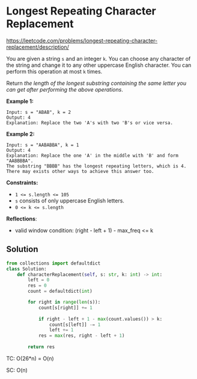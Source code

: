 # Longest Repeating Character Replacement

https://leetcode.com/problems/longest-repeating-character-replacement/description/

You are given a string `s` and an integer `k`. You can choose any character of the string and change it to any other uppercase English character. You can perform this operation at most `k` times.

Return *the length of the longest substring containing the same letter you can get after performing the above operations*.

 

**Example 1:**

```
Input: s = "ABAB", k = 2
Output: 4
Explanation: Replace the two 'A's with two 'B's or vice versa.
```

**Example 2:**

```
Input: s = "AABABBA", k = 1
Output: 4
Explanation: Replace the one 'A' in the middle with 'B' and form "AABBBBA".
The substring "BBBB" has the longest repeating letters, which is 4.
There may exists other ways to achieve this answer too.
```

 

**Constraints:**

- `1 <= s.length <= 105`
- `s` consists of only uppercase English letters.
- `0 <= k <= s.length`



**Reflections**:

- valid window condition: (right - left + 1) - max_freq <= k



## Solution

```python
from collections import defaultdict
class Solution:
    def characterReplacement(self, s: str, k: int) -> int:
        left = 0
        res = 0
        count = defaultdict(int)

        for right in range(len(s)):
            count[s[right]] += 1
        
            if right - left + 1 - max(count.values()) > k:
                count[s[left]] -= 1
                left += 1
            res = max(res, right - left + 1)
        
        return res
```

TC: O(26*n) = O(n)

SC: O(n)